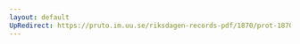 ```yaml
---
layout: default
UpRedirect: https://pruto.im.uu.se/riksdagen-records-pdf/1870/prot-1870--fk--122/prot-1870--fk--122_000.pdf
---
```

